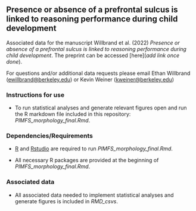 ## Presence or absence of a prefrontal sulcus is linked to reasoning performance during child development

Associated data for the manuscript Willbrand et al. (2022) *Presence or absence of a prefrontal sulcus is linked to reasoning performance during child development*. 
The preprint can be accessed [here](*add link once done*).

  For questions and/or additional data requests please email Ethan Willbrand (ewillbrand@berkeley.edu) or Kevin Weiner (kweiner@berkeley.edu)
  
### Instructions for use ### 
  - To run statistical analyses and generate relevant figures open and run the R markdown file included in this repository: *PIMFS_morphology_final.Rmd*.
 
### Dependencies/Requirements ###
  - [R](https://www.r-project.org) and [Rstudio](https://www.rstudio.com/products/rstudio/download/) are required to run *PIMFS_morphology_final.Rmd*.

  - All necessary R packages are provided at the beginning of *PIMFS_morphology_final.Rmd*.

  
### Associated data ###
  - All associated data needed to implement statistical analyses and generate figures is included in *RMD_csvs*.
    
  

